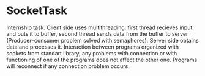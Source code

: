 # SocketTask
Internship task.
Client side uses multithreading: first thread recieves input and puts it to buffer, second thread sends data from the buffer to server (Producer–consumer problem solved with semaphores). Server side obtains data and processes it.
Interaction between programs organized with sockets from standart library, any problems with connection or with functioning of one of the programs does not affect the other one. Programs will reconnect if any connection problem occurs.
